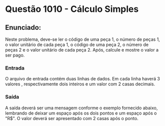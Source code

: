 ﻿# Questão 1010 - Cálculo Simples
## Enunciado:
Neste problema, deve-se ler o código de uma peça 1, o número de peças 1,
o valor unitário de cada peça 1, o código de uma peça 2, o número de peças
2 e o valor unitário de cada peça 2. Após, calcule e mostre o valor a ser pago.  

### Entrada
O arquivo de entrada contém duas linhas de dados. Em cada linha haverá 3 valores
, respectivamente dois inteiros e um valor com 2 casas decimais.  

### Saída
A saída deverá ser uma mensagem conforme o exemplo fornecido abaixo, lembrando de
deixar um espaço após os dois pontos e um espaço após o "R$". O valor deverá ser
apresentado com 2 casas após o ponto.  